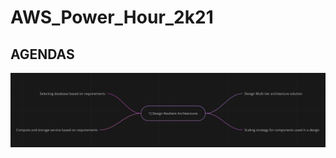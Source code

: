 # AWS_Power_Hour_2k21

## AGENDAS
![Design Resilient Architectures](https://github.com/kull-boii/AWS_Power_Hour_2k21/blob/main/imgs/D1_AGENDA.png)
